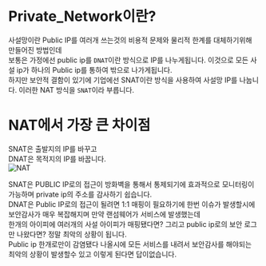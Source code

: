 # Private_Network이란?

사설망이란 Public IP를 여러개 쓰는것의 비용적 문제와 물리적 한계를 대체하기위해 만들어진 방법인데  
보통은 가정에선 public ip를 `DNAT`이란 방식으로 IP를 나누게됩니다. 이것으로 모든 사설 ip가 하나의 Public ip를 통하여 밖으로 나가게됩니다.  
하지만 보안적 결함이 있기에 기업에선 SNAT이란 방식을 사용하여 사설망 IP를 나눕니다.  이러한 NAT 방식을 `SNAT`이라 부릅니다.

# NAT에서 가장 큰 차이점 
SNAT은 출발지의 IP를 바꾸고  
DNAT은 목적지의 IP를 바꿉니다.  
![NAT](https://blog.kakaocdn.net/dn/bGsP4S/btqYbImIqvQ/ck5MnnEeRLN2ptHsvUFL91/img.png)

SNAT은 PUBLIC IP로의 접근이 방화벽을 통해서 통제되기에 효과적으로 모니터링이 가능하며 private ip의 주소를 감사하기 쉽습니다.  
DNAT은 Public IP로의 접근이 될려면 1:1 매핑이 필요하기에 한번 이슈가 발생할시에 보안감사가 매우 복잡해지며 만약 랜섬웨어가 서비스에 발생했는데  
한개의 아이피에 여러개의 사설 아이피가 매핑됐다면? 그리고 public ip로의 보안 로그만 나왔다면? 정말 최악의 상황이 됩니다.  
Public ip 한개로만이 감염됐다 나올시에 모든 서비스를 내려서 보안감사를 해야되는 최악의 상황이 발생할수 있고 이렇게 된다면 답이없습니다. 